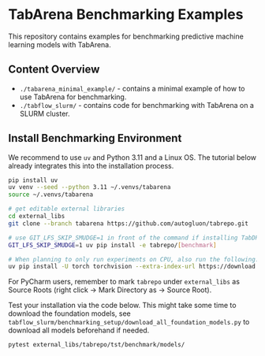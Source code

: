 # TabArena Benchmarking Examples

This repository contains examples for benchmarking predictive machine learning models with TabArena.

## Content Overview

* `./tabarena_minimal_example/` - contains a minimal example of how to use TabArena for benchmarking.
* `./tabflow_slurm/` - contains code for benchmarking with TabArena on a SLURM cluster.

## Install Benchmarking Environment

We recommend to use `uv` and Python 3.11 and a Linux OS. The tutorial below already integrates this into the installation process.

```bash
pip install uv
uv venv --seed --python 3.11 ~/.venvs/tabarena
source ~/.venvs/tabarena

# get editable external libraries
cd external_libs
git clone --branch tabarena https://github.com/autogluon/tabrepo.git

# use GIT_LFS_SKIP_SMUDGE=1 in front of the command if installing TabDPT fails due to a broken LFS/pip setup. 
GIT_LFS_SKIP_SMUDGE=1 uv pip install -e tabrepo/[benchmark]

# When planning to only run experiments on CPU, also run the following:
uv pip install -U torch torchvision --extra-index-url https://download.pytorch.org/whl/cpu
```

For PyCharm users, remember to mark `tabrepo` under `external_libs` as Source Roots (right click
-> Mark Directory as -> Source Root).

Test your installation via the code below. This might take some time to download the foundation models, see `tabflow_slurm/benchmarking_setup/download_all_foundation_models.py` to download all models beforehand if needed.
```bash
pytest external_libs/tabrepo/tst/benchmark/models/
```
